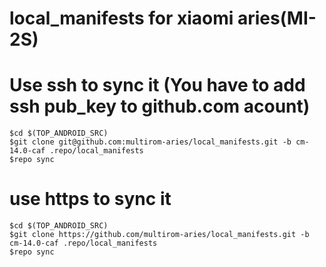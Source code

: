 # local_manifests for xiaomi aries(MI-2S)

# Use ssh to sync it (You have to add ssh pub_key to github.com acount)
```
$cd $(TOP_ANDROID_SRC)
$git clone git@github.com:multirom-aries/local_manifests.git -b cm-14.0-caf .repo/local_manifests
$repo sync
```

# use https to sync it 
```
$cd $(TOP_ANDROID_SRC)
$git clone https://github.com/multirom-aries/local_manifests.git -b cm-14.0-caf .repo/local_manifests
$repo sync
```
